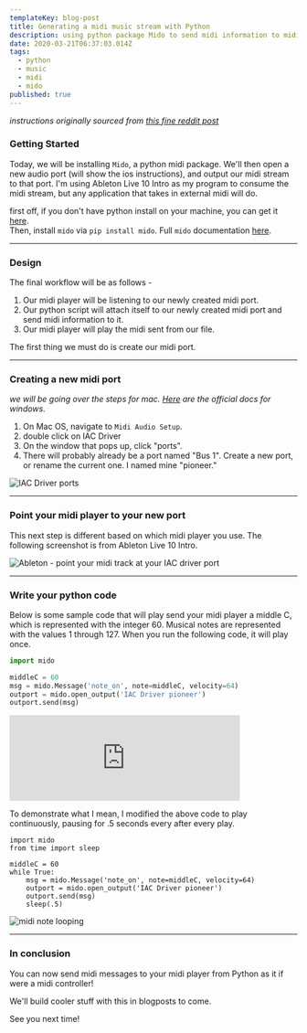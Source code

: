 ```yaml
---
templateKey: blog-post
title: Generating a midi music stream with Python
description: using python package Mido to send midi information to midi player - an introduction
date: 2020-03-21T06:37:03.014Z
tags:
  - python
  - music
  - midi
  - mido
published: true
---
```

*instructions originally sourced from [this fine reddit post](https://www.reddit.com/r/ableton/comments/5tuihk/any_good_resources_on_python_to_ableton/)*

### Getting Started

Today, we will be installing `Mido`, a python midi package. We'll then open a new audio port (will show the ios instructions), and output our midi stream to that port. I'm using Ableton Live 10 Intro as my program to consume the midi stream, but any application that takes in external midi will do.

first off, if you don't have python install on your machine, you can get it [here](https://www.python.org/downloads/).\
Then, install `mido` via `pip install mido`. Full `mido` documentation [here](https://mido.readthedocs.io/en/latest/index.html).

- - -

### Design

The final workflow will be as follows - 

1. Our midi player will be listening to our newly created midi port. 
2. Our python script will attach itself to our newly created midi port and send midi information to it. 
3. Our midi player will play the midi sent from our file. 

The first thing we must do is create our midi port. 

- - -

### Creating a new midi port

*we will be going over the steps for mac. [Here](https://docs.microsoft.com/en-us/windows-hardware/drivers/audio/midi-port-driver) are the official docs for windows.*

1. On Mac OS, navigate to `Midi Audio Setup`. 
2. double click on IAC Driver
3. On the window that pops up, click "ports". 
4. There will probably already be a port named "Bus 1". Create a new port, or rename the current one. I named mine "pioneer."

![IAC Driver ports](/uploads/1pythonmidi_iacdriverports.png "IAC Driver ports")

- - -

### Point your midi player to your new port

This next step is different based on which midi player you use. The following screenshot is from Ableton Live 10 Intro.    



![Ableton - point your midi track at your IAC driver port](/uploads/1pythonmidi_abletonmidiport.png "Ableton - point your midi track at your IAC driver port")



- - -

### Write your python code

Below is some sample code that will play send your midi player a middle C, which is represented with the integer 60. Musical notes are represented with the values 1 through 127. When you run the following code, it will play once. 

```python
import mido

middleC = 60
msg = mido.Message('note_on', note=middleC, velocity=64)
outport = mido.open_output('IAC Driver pioneer')
outport.send(msg)
```

<iframe width="80%" height="`00" src="https://clyp.it/wpdhjpc4/widget" frameborder="0"></iframe>

To demonstrate what I mean, I modified the above code to play continuously, pausing for .5 seconds every after every play. 

```
import mido
from time import sleep

middleC = 60
while True:
    msg = mido.Message('note_on', note=middleC, velocity=64)
    outport = mido.open_output('IAC Driver pioneer')
    outport.send(msg)
    sleep(.5)
```



![midi note looping](/uploads/1pythonmidi_repeatingnote.gif "midi note looping")



- - -

### In conclusion

You can now send midi messages to your midi player from Python as it if were a midi controller! 

We'll build cooler stuff with this in blogposts to come. 

See you next time!